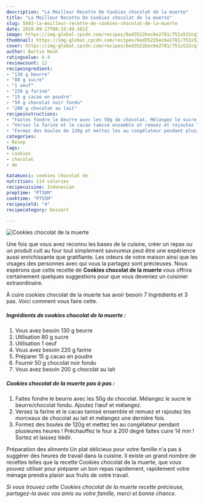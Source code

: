 ```yaml
---
description: "La Meilleur Recette De Cookies chocolat de la muerte"
title: "La Meilleur Recette De Cookies chocolat de la muerte"
slug: 5693-la-meilleur-recette-de-cookies-chocolat-de-la-muerte
date: 2020-09-17T00:33:49.561Z
image: https://img-global.cpcdn.com/recipes/6ed3522bec6e2781/751x532cq70/cookies-chocolat-de-la-muerte-photo-principale-de-la-recette.jpg
thumbnail: https://img-global.cpcdn.com/recipes/6ed3522bec6e2781/751x532cq70/cookies-chocolat-de-la-muerte-photo-principale-de-la-recette.jpg
cover: https://img-global.cpcdn.com/recipes/6ed3522bec6e2781/751x532cq70/cookies-chocolat-de-la-muerte-photo-principale-de-la-recette.jpg
author: Bertie Nash
ratingvalue: 4.4
reviewcount: 12
recipeingredient:
- "130 g beurre"
- "80 g sucre"
- "1 oeuf"
- "220 g farine"
- "15 g cacao en poudre"
- "50 g chocolat noir fondu"
- "200 g chocolat au lait"
recipeinstructions:
- "Faites fondre le beurre avec les 50g de chocolat. Mélangez le sucre le beurre/chocolat fondu. Ajoutez l’œuf et mélangez."
- "Versez la farine et le cacao tamisé ensemble et remuez et rajoutez les morceaux de chocolat au lait et mélangez une dernière fois."
- "Formez des boules de 120g et mettez les au congélateur pendant plusieures heures ! Préchauffez le four à 200 degré faites cuire 14 min ! Sortez et laissez tiédir."
categories:
- Resep
tags:
- cookies
- chocolat
- de

katakunci: cookies chocolat de 
nutrition: 114 calories
recipecuisine: Indonesian
preptime: "PT36M"
cooktime: "PT55M"
recipeyield: "4"
recipecategory: Dessert

---
```



![Cookies chocolat de la muerte](https://img-global.cpcdn.com/recipes/6ed3522bec6e2781/751x532cq70/cookies-chocolat-de-la-muerte-photo-principale-de-la-recette.jpg)

Une fois que vous avez reconnu les bases de la cuisine, créer un repas ou un produit cuit au four tout simplement savoureux peut être une expérience aussi enrichissante que gratifiante. Les odeurs de votre maison ainsi que les visages des personnes avec qui vous la partagez sont précieuses. Nous espérons que cette recette de <strong> Cookies chocolat de la muerte </strong> vous offrira certainement quelques suggestions pour que vous deveniez un cuisinier extraordinaire.

<!--inarticleads1-->

À cuire cookies chocolat de la muerte tue avoir besoin 7 Ingrédients et 3 pas. Voici comment vous faire cette.

##### Ingrédients de cookies chocolat de la muerte :

1. Vous avez besoin 130 g beurre
1. Utilisation 80 g sucre
1. Utilisation 1 oeuf
1. Vous avez besoin 220 g farine
1. Préparer 15 g cacao en poudre
1. Fournir 50 g chocolat noir fondu
1. Vous avez besoin 200 g chocolat au lait




<!--inarticleads2-->

##### Cookies chocolat de la muerte pas à pas :

1. Faites fondre le beurre avec les 50g de chocolat. Mélangez le sucre le beurre/chocolat fondu. Ajoutez l’œuf et mélangez.
1. Versez la farine et le cacao tamisé ensemble et remuez et rajoutez les morceaux de chocolat au lait et mélangez une dernière fois.
1. Formez des boules de 120g et mettez les au congélateur pendant plusieures heures ! Préchauffez le four à 200 degré faites cuire 14 min ! Sortez et laissez tiédir.




<!--inarticleads1-->

<p>
Préparation des aliments Un plat délicieux pour votre famille n'a pas à suggérer des heures de travail dans la cuisine. Il existe un grand nombre de recettes telles que la recette Cookies chocolat de la muerte, que vous pouvez utiliser pour préparer un bon repas rapidement, rapidement votre ménage prendra plaisir aux fruits de votre travail.
</p>

<p>
<i>Si vous trouvez cette Cookies chocolat de la muerte recette précieuse, partagez-la avec vos amis ou votre famille, merci et bonne chance.</i>
</p>
